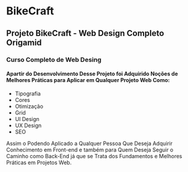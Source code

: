 # BikeCraft
## Projeto BikeCraft - Web Design Completo  Origamid


### Curso Completo de Web Desing
#### Apartir do Desenvolvimento Desse Projeto foi Adquirido Noções de Melhores Práticas para Aplicar em Qualquer Projeto Web Como:
- Tipografia
- Cores
- Otimização
- Grid
- UI Design
- UX Design
- SEO

Assim o Podendo Aplicado a Qualquer Pessoa Que Deseja Adquirir Conhecimento em Front-end e também para Quem Deseja Seguir o Caminho como Back-End já que se Trata dos Fundamentos e 
Melhores Práticas em Projetos Web.
